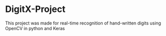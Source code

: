 # DigitX-Project
This project was made for real-time  recognition of hand-written digits using OpenCV in python and Keras
